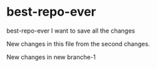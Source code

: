 # best-repo-ever
best-repo-ever
I want to save all the changes


New changes in this file from the second changes.

New changes in new branche-1

